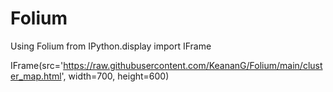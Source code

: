 # Folium
Using Folium
from IPython.display import IFrame

IFrame(src='https://raw.githubusercontent.com/KeananG/Folium/main/cluster_map.html', width=700, height=600)

